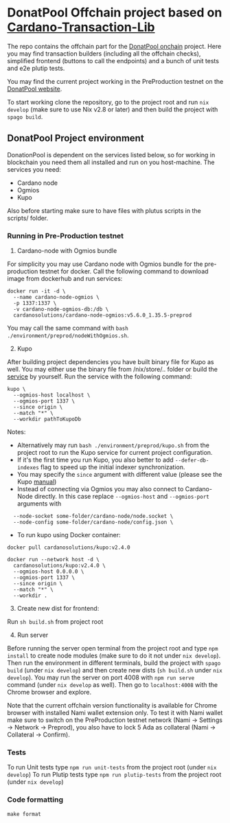 # DonatPool Offchain project based on [Cardano-Transaction-Lib](https://github.com/Plutonomicon/cardano-transaction-lib/tree/develop/doc)

The repo contains the offchain part for the [DonatPool onchain](https://github.com/fullstack-development/donat-pool-onchain) project. Here you may find transaction builders (including all the offchain checks), simplified frontend (buttons to call the endpoints) and a bunch of unit tests and e2e plutip tests.

You may find the current project working in the PreProduction testnet on the [DonatPool website](https://testnet.donat-pool.io/).

To start working clone the repository, go to the project root and run `nix develop` (make sure to use Nix v2.8 or later) and then build the project with `spago build`.


## DonatPool Project environment 

DonationPool is dependent on the services listed below, so for working in blockchain you need them all installed and run on you host-machine. The services you need:

- Cardano node
- Ogmios
- Kupo 

Also before starting make sure to have files with plutus scripts in the scripts/ folder.

### Running in Pre-Production testnet 

1. Cardano-node with Ogmios bundle

For simplicity you may use Cardano node with Ogmios bundle for the pre-production testnet for docker. Call the following command to download image from dockerhub and run services:
```
docker run -it -d \
  --name cardano-node-ogmios \
  -p 1337:1337 \
  -v cardano-node-ogmios-db:/db \
  cardanosolutions/cardano-node-ogmios:v5.6.0_1.35.5-preprod
  ```
You may call the same command with `bash ./environment/preprod/nodeWithOgmios.sh`.

2. Kupo

After building project dependencies you have built binary file for Kupo as well. You may either use the binary file from /nix/store/.. folder or build the [service](https://github.com/CardanoSolutions/kupo) by yourself.
Run the service with the following command:
```
kupo \
  --ogmios-host localhost \
  --ogmios-port 1337 \
  --since origin \
  --match "*" \
  --workdir pathToKupoDb
```

Notes: 
- Alternatively may run `bash ./environment/preprod/kupo.sh` from the project root to run the Kupo service for current project configuration.
- If it's the first time you run Kupo, you also better to add `--defer-db-indexes` flag to speed up the initial indexer synchronization.
- You may specify the `since` argument with different value (please see the Kupo [manual](https://cardanosolutions.github.io/kupo/)) 
- Instead of connecting via Ogmios you may also connect to Cardano-Node directly. In this case replace `--ogmios-host` and `--ogmios-port` arguments with

```
  --node-socket some-folder/cardano-node/node.socket \
  --node-config some-folder/cardano-node/config.json \
```

- To run kupo using Docker container:

```
docker pull cardanosolutions/kupo:v2.4.0

docker run --network host -d \
  cardanosolutions/kupo:v2.4.0 \
  --ogmios-host 0.0.0.0 \
  --ogmios-port 1337 \
  --since origin \
  --match "*" \
  --workdir . 
```

3. Create new dist for frontend:

Run `sh build.sh` from project root

4. Run server

Before running the server open terminal from the project root and type `npm install` to create node modules (make sure to do it not under `nix develop`). Then run the environment in different terminals, build the project with `spago build` (under `nix develop`) and then create new dists (`sh build.sh` under `nix develop`). You may run the server on port 4008 with `npm run serve` command (under `nix develop` as well). Then go to `localhost:4008` with the Chrome browser and explore.

Note that the current offchain version functionality is available for Chrome browser with installed Nami wallet extension only. To test it with Nami wallet make sure to switch on the PreProduction testnet network (Nami -> Settings -> Network -> Preprod), you also have to lock 5 Ada as collateral (Nami -> Collateral -> Confirm).

### Tests

To run Unit tests type `npm run unit-tests` from the project root (under `nix develop`)
To run Plutip tests type `npm run plutip-tests` from the project root (under `nix develop`)

### Code formatting

```
make format
```